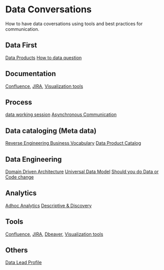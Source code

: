 # Data Conversations

How to have data coversations using tools and best practices for communication.

## Data First
  [Data Products](https://github.com/gsnaveen/Data-Conversations/blob/main/dataProducts)
  [How to data question](https://github.com/gsnaveen/Data-Conversations/blob/main/turningEveryQuestionIntoDataQuestion)
  
  
## Documentation
  [Confluence](https://github.com/gsnaveen/Data-Conversations/blob/main/Confluence%20documentation),
  [JIRA](https://github.com/gsnaveen/Data-Conversations/blob/main/JIRA),
  [Visualization tools](https://github.com/gsnaveen/Data-Conversations/blob/main/visual%20collaboration) 

  
## Process
  [data working session](https://github.com/gsnaveen/Data-Conversations/blob/main/workingSessionData)
  [Asynchronous Communication](https://github.com/gsnaveen/Data-Conversations/blob/main/asynchronousCommunication)
    
## Data cataloging (Meta data)
  [Reverse Engineering Business Vocabulary](https://github.com/gsnaveen/Data-Conversations/blob/main/reverseEngineeringBusinessVocab)
  [Data Product Catalog](https://github.com/gsnaveen/Data-Conversations/blob/main/dataProductMetadataSchema)
  
## Data Engineering
  [Domain Driven Architecture](https://github.com/gsnaveen/Data-Conversations/blob/main/Domain%20Driven%20Architecture)
  [Universal Data Model](https://github.com/gsnaveen/Data-Conversations/blob/main/UniversalDataModels)
  [Should you do Data or Code change](https://github.com/gsnaveen/Data-Conversations/blob/main/code%20change%20or%20data%20change)

## Analytics
  [Adhoc Analytics](https://github.com/gsnaveen/Data-Conversations/blob/main/adhocAnalysisRequest.sql)
  [Descriptive & Discovery ](https://github.com/gsnaveen/Data-Conversations/blob/main/descriptiveAnalytics%26Discovery)

  
## Tools
  [Confluence](https://github.com/gsnaveen/Data-Conversations/blob/main/Confluence%20documentation),
  [JIRA](https://github.com/gsnaveen/Data-Conversations/blob/main/JIRA),
  [Dbeaver](https://dbeaver.io/),
  [Visualization tools](https://github.com/gsnaveen/Data-Conversations/blob/main/visual%20collaboration) 


## Others  
  [Data Lead Profile](https://github.com/gsnaveen/Data-Conversations/blob/main/dataLeadProfile)

